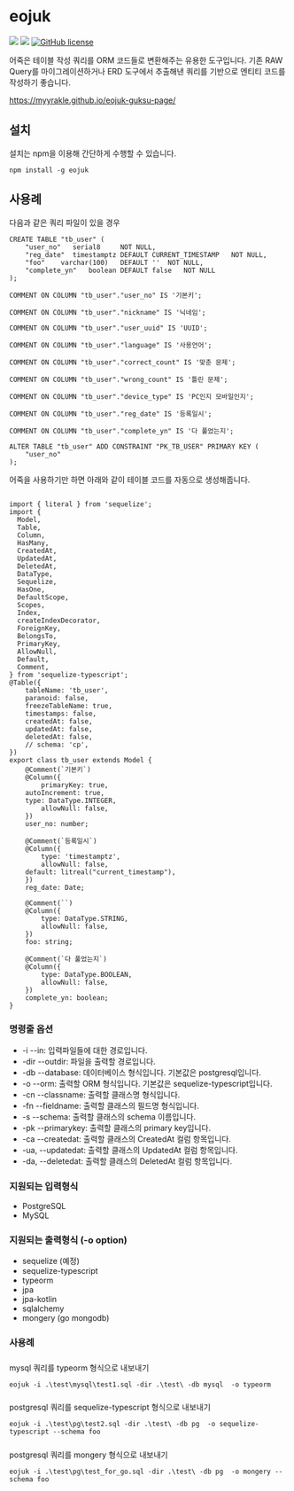 # eojuk

![](https://img.shields.io/badge/language-Typescript-yellow) ![](https://img.shields.io/badge/version-0.10.5-brightgreen) [![GitHub license](https://img.shields.io/badge/license-MIT-blue.svg)]()

어죽은 테이블 작성 쿼리를 ORM 코드들로 변환해주는 유용한 도구입니다.
기존 RAW Query를 마이그레이션하거나 ERD 도구에서 추출해낸 쿼리를 기반으로 엔티티 코드를 작성하기 좋습니다.

https://myyrakle.github.io/eojuk-guksu-page/

## 설치

설치는 npm을 이용해 간단하게 수행할 수 있습니다.

```
npm install -g eojuk
```

## 사용례

다음과 같은 쿼리 파일이 있을 경우

```
CREATE TABLE "tb_user" (
	"user_no"	serial8		NOT NULL,
	"reg_date"	timestamptz	DEFAULT CURRENT_TIMESTAMP	NOT NULL,
	"foo"	 varchar(100)	DEFAULT ''	NOT NULL,
	"complete_yn"	boolean	DEFAULT false	NOT NULL
);

COMMENT ON COLUMN "tb_user"."user_no" IS '기본키';

COMMENT ON COLUMN "tb_user"."nickname" IS '닉네임';

COMMENT ON COLUMN "tb_user"."user_uuid" IS 'UUID';

COMMENT ON COLUMN "tb_user"."language" IS '사용언어';

COMMENT ON COLUMN "tb_user"."correct_count" IS '맞춘 문제';

COMMENT ON COLUMN "tb_user"."wrong_count" IS '틀린 문제';

COMMENT ON COLUMN "tb_user"."device_type" IS 'PC인지 모바일인지';

COMMENT ON COLUMN "tb_user"."reg_date" IS '등록일시';

COMMENT ON COLUMN "tb_user"."complete_yn" IS '다 풀었는지';

ALTER TABLE "tb_user" ADD CONSTRAINT "PK_TB_USER" PRIMARY KEY (
	"user_no"
);
```

어죽을 사용하기만 하면 아래와 같이 테이블 코드를 자동으로 생성해줍니다.

```

import { literal } from 'sequelize';
import {
  Model,
  Table,
  Column,
  HasMany,
  CreatedAt,
  UpdatedAt,
  DeletedAt,
  DataType,
  Sequelize,
  HasOne,
  DefaultScope,
  Scopes,
  Index,
  createIndexDecorator,
  ForeignKey,
  BelongsTo,
  PrimaryKey,
  AllowNull,
  Default,
  Comment,
} from 'sequelize-typescript';
@Table({
    tableName: 'tb_user',
    paranoid: false,
    freezeTableName: true,
    timestamps: false,
    createdAt: false,
    updatedAt: false,
    deletedAt: false,
    // schema: 'cp',
})
export class tb_user extends Model {
    @Comment(`기본키`)
    @Column({
        primaryKey: true,
	autoIncrement: true,
	type: DataType.INTEGER,
        allowNull: false,
    })
    user_no: number;

    @Comment(`등록일시`)
    @Column({
        type: 'timestamptz',
        allowNull: false,
	default: litreal("current_timestamp"),
    })
    reg_date: Date;

    @Comment(``)
    @Column({
        type: DataType.STRING,
        allowNull: false,
    })
    foo: string;

    @Comment(`다 풀었는지`)
    @Column({
        type: DataType.BOOLEAN,
        allowNull: false,
    })
    complete_yn: boolean;
}
```

### 명령줄 옵션

- -i --in: 입력파일들에 대한 경로입니다.
- -dir --outdir: 파일을 출력할 경로입니다.
- -db --database: 데이터베이스 형식입니다. 기본값은 postgresql입니다.
- -o --orm: 출력할 ORM 형식입니다. 기본값은 sequelize-typescript입니다.
- -cn --classname: 출력할 클래스명 형식입니다.
- -fn --fieldname: 출력할 클래스의 필드명 형식입니다.
- -s --schema: 출력할 클래스의 schema 이름입니다.
- -pk --primarykey: 출력할 클래스의 primary key입니다.
- -ca --createdat: 출력할 클래스의 CreatedAt 컬럼 항목입니다.
- -ua, --updatedat: 출력할 클래스의 UpdatedAt 컬럼 항목입니다.
- -da, --deletedat: 출력할 클래스의 DeletedAt 컬럼 항목입니다.

### 지원되는 입력형식

- PostgreSQL
- MySQL

### 지원되는 출력형식 (-o option)

- sequelize (예정)
- sequelize-typescript
- typeorm
- jpa
- jpa-kotlin
- sqlalchemy
- mongery (go mongodb)

### 사용례

#####

mysql 쿼리를 typeorm 형식으로 내보내기

```
eojuk -i .\test\mysql\test1.sql -dir .\test\ -db mysql  -o typeorm
```

#####

postgresql 쿼리를 sequelize-typescript 형식으로 내보내기

```
eojuk -i .\test\pg\test2.sql -dir .\test\ -db pg  -o sequelize-typescript --schema foo
```

#####

postgresql 쿼리를 mongery 형식으로 내보내기

```
eojuk -i .\test\pg\test_for_go.sql -dir .\test\ -db pg  -o mongery --schema foo
```
